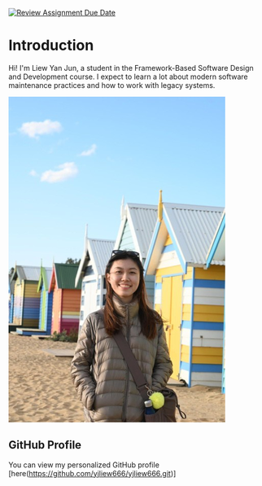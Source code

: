 [![Review Assignment Due Date](https://classroom.github.com/assets/deadline-readme-button-22041afd0340ce965d47ae6ef1cefeee28c7c493a6346c4f15d667ab976d596c.svg)](https://classroom.github.com/a/LQr4ft17)
# Introduction
Hi! I'm Liew Yan Jun, a student in the Framework-Based Software Design and Development course. 
I expect to learn a lot about modern software maintenance practices and how to work with legacy systems.

![My Image](picture.jpg)  <!-- https://github.com/SoftwareMaintenanceEvolution/tutorial-1-yjliew666/blob/46ccb32b18cbad7195b16eb1b8246945bcfd9118/picture.jpg -->


## GitHub Profile

You can view my personalized GitHub profile [here(https://github.com/yjliew666/yjliew666.git)]

